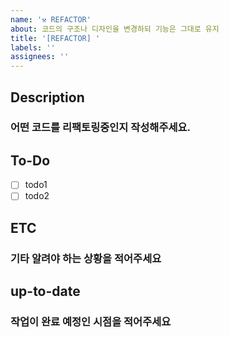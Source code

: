 ```yaml
---
name: '⚒️ REFACTOR'
about: 코드의 구조나 디자인을 변경하되 기능은 그대로 유지
title: '[REFACTOR] '
labels: ''
assignees: ''
---
```


## Description

### 어떤 코드를 리팩토링중인지 작성해주세요.

## To-Do

-   [ ] todo1
-   [ ] todo2

## ETC

### 기타 알려야 하는 상황을 적어주세요

## up-to-date

### 작업이 완료 예정인 시점을 적어주세요
